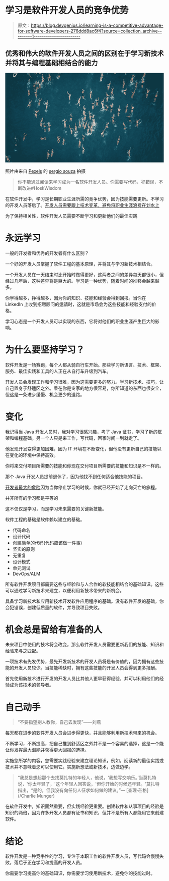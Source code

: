 # 学习是软件开发人员的竞争优势

> 原文：<https://blog.devgenius.io/learning-is-a-competitive-advantage-for-software-developers-276ddd8ac6f4?source=collection_archive---------1----------------------->

## 优秀和伟大的软件开发人员之间的区别在于学习新技术并将其与编程基础相结合的能力

![](img/c9a50a2befcf92a6f634371da23cfdcd.png)

照片由来自 [Pexels](https://www.pexels.com/photo/aerial-ocean-shot-1936954/?utm_content=attributionCopyText&utm_medium=referral&utm_source=pexels) 的 [sergio souza](https://www.pexels.com/@serjosoza?utm_content=attributionCopyText&utm_medium=referral&utm_source=pexels) 拍摄

> 你不能通过阅读来学习成为一名软件开发人员。你需要写代码，犯错误，不断改进#HoskWisdom

在软件开发中，学习是长期职业生涯所需的竞争优势，因为技能需要更新。不学习的开发人员落后了。[开发人员需要跟上技术变革，避免将职业生涯浪费在划水上](/developers-need-to-surf-technological-change-and-avoid-spending-their-careers-paddling-out-a06c054d12b1)

为了保持相关性，软件开发人员需要不断学习和更新他们的最佳实践

# **永远学习**

一般的开发者和优秀的开发者有什么区别？

一个好的开发人员掌握了软件工程的基本原理，并将其与学习新技术相结合。

一个开发人员在一天结束时比开始时做得更好，这两者之间的差异每天都很小，但经过几年后，这种差异将是巨大的。学习是一种优势，随着时间的推移会越来越多。

你学得越多，挣得越多，因为你的知识、技能和经验会得到回报。当你在 LinkedIn 上收到招聘顾问的邀请时，这就是市场会为这些技能和经验支付的价格。

学习心态是一个开发人员可以实现的东西，它将对他们的职业生涯产生巨大的影响。

# **为什么要坚持学习？**

软件开发是一场赛跑，每个人都从骑自行车开始。那些学习新语言、技术、框架、服务、最佳实践和工具的人正在从自行车升级到汽车。

开发人员会发现工作和学习很难，因为这需要更多的努力。学习新技术、技巧，让自己置身于舒适区之外。呆在你是专家的地方很容易，你所知道的东西也很安全，但这是一条进步缓慢、机会更少的道路。

# 变化

我记得当 Java 开发人员时，我对学习很感兴趣，考了 Java 证书，学习了新的框架和编程基础。另一个人只是来工作，写代码，回家时间一到就走了。

他发现开发变得更加困难，因为 IT 环境在不断变化，但他没有更新自己的技能以在变化的环境中保持高效。

你将来交付项目所需要的技能和你现在交付项目所需要的技能和知识是不一样的。

那个 Java 开发人员提前退休了，因为他找不到任何适合他技能的项目。

[开发者最大的危险](/the-greatest-danger-to-developers-82565fefb83d)因为当你停止学习的时候，你就已经开始了走向灭亡的旅程。

并非所有的学习都是平等的

这不仅仅是学习，而是学习未来需要的关键新技能。

软件工程的基础是软件赖以建立的基础。

*   代码命名
*   设计代码
*   创建简单的代码(代码应该做一件事)
*   坚实的原则
*   无重复
*   设计模式
*   单元测试
*   DevOps/ALM

所有软件开发项目都需要这些与经验和与人合作的软技能相结合的基础知识。这些可以通过学习新技术来建立，以便利用新技术带来的新机会。

具备学习新技术和应用新技术开发软件应用程序的基础。没有软件开发的基础，你会犯错误，创建低质量的软件，并导致项目失败。

# **机会总是留给有准备的人**

未来项目中使用的技术将会改变，那么软件开发人员需要更新我们的技能、知识和经验来与之匹配。

一项技术有先发优势，最先开发新技术的开发人员将是有价值的，因为拥有这些技能的开发人员较少。当技能稀缺时，拥有这些技能的开发人员会得到更多报酬。

首先使用新技术进行开发的开发人员比其他人更早获得经验，并可以利用他们的经验成为该技术的领导者。

# **自己动手**

> “不要指望别人教你，自己去发现”——刘燕

每天都在进步的软件开发人员会进步得更快，并且能够利用新技术带来的机会。

不断学习，不断提高，把自己推到舒适区之外并不是一个容易的选择，这是一个能让你发挥最大潜能并获得更大回报的选择。

实施您所学的内容，您需要实践经验来建立理论知识，例如，阅读新的最佳实践或技术并不意味着您可以使用它。实施新想法或新技术，边做边学。

> “我总是想起那个去找莫扎特的年轻人，他说，‘我想写交响乐。’当莫扎特说，'你太年轻了，'这个年轻人回答说，'但你开始的时候还年轻。'莫扎特指出，“是的，但我没有向任何人征求如何做的建议。”— [查理·芒格](/Charlie Munger)

在软件开发中，知识固然重要，但实践经验更重要。创建软件和从事项目的经验是知识的两倍，因为许多开发人员都有证书和知识，但并不是所有人都能用它来创建软件。

# **结论**

软件开发是一种竞争性的学习，专注于本职工作的软件开发人员，写代码会慢慢失败，落后于正在学习和提高的开发人员。

你需要学习提高你的基础知识，你需要学习使用新技术，避免你的技能过时。